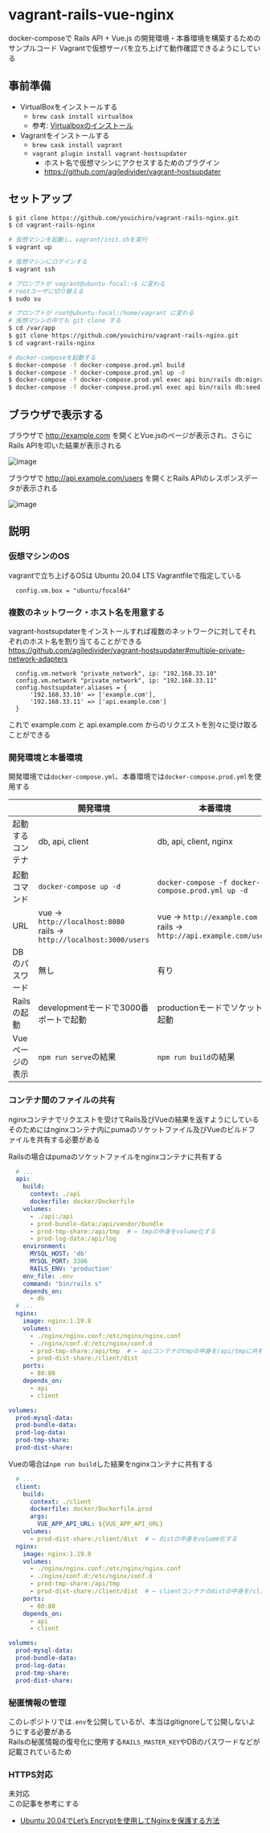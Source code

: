 # vagrant-rails-vue-nginx
docker-composeで Rails API + Vue.js の開発環境・本番環境を構築するためのサンプルコード
Vagrantで仮想サーバを立ち上げて動作確認できるようにしている


## 事前準備
- VirtualBoxをインストールする
  - `brew cask install virtualbox`
  - 参考: [Virtualboxのインストール](https://qiita.com/zaburo/items/770091883581985b1c05)
- Vagrantをインストールする
  - `brew cask install vagrant`
  - `vagrant plugin install vagrant-hostsupdater`
    - ホスト名で仮想マシンにアクセスするためのプラグイン
    - https://github.com/agiledivider/vagrant-hostsupdater

## セットアップ

```bash
$ git clone https://github.com/youichiro/vagrant-rails-nginx.git
$ cd vagrant-rails-nginx

# 仮想マシンを起動し、vagrant/init.shを実行
$ vagrant up

# 仮想マシンにログインする
$ vagrant ssh

# プロンプトが vagrant@ubuntu-focal:~$ に変わる
# rootユーザに切り替える
$ sudo su

# プロンプトが root@ubuntu-focal:/home/vagrant に変わる
# 仮想マシンの中でも git clone する
$ cd /var/app
$ git clone https://github.com/youichiro/vagrant-rails-nginx.git
$ cd vagrant-rails-nginx

# docker-composeを起動する
$ docker-compose -f docker-compose.prod.yml build
$ docker-compose -f docker-compose.prod.yml up -d
$ docker-compose -f docker-compose.prod.yml exec api bin/rails db:migrate
$ docker-compose -f docker-compose.prod.yml exec api bin/rails db:seed
```

## ブラウザで表示する
ブラウザで http://example.com を開くとVue.jsのページが表示され、さらにRails APIを叩いた結果が表示される

![image](https://user-images.githubusercontent.com/20487308/111874403-74c5e680-89d8-11eb-9552-9d6011b7fec1.png)

ブラウザで http://api.example.com/users を開くとRails APIのレスポンスデータが表示される

![image](https://user-images.githubusercontent.com/20487308/111874184-5dd2c480-89d7-11eb-89ef-a7e17ed2d22d.png)

## 説明
### 仮想マシンのOS
vagrantで立ち上げるOSは Ubuntu 20.04 LTS
Vagrantfileで指定している

```Vagrantfile
  config.vm.box = "ubuntu/focal64"
```

### 複数のネットワーク・ホスト名を用意する
vagrant-hostsupdaterをインストールすれば複数のネットワークに対してそれぞれのホスト名を割り当てることができる<br>
https://github.com/agiledivider/vagrant-hostsupdater#multiple-private-network-adapters

```Vagrantfile
  config.vm.network "private_network", ip: "192.168.33.10"
  config.vm.network "private_network", ip: "192.168.33.11"
  config.hostsupdater.aliases = {
      '192.168.33.10' => ['example.com'],
      '192.168.33.11' => ['api.example.com']
  }
```

これで example.com と api.example.com からのリクエストを別々に受け取ることができる


### 開発環境と本番環境
開発環境では`docker-compose.yml`、本番環境では`docker-compose.prod.yml`を使用する

||開発環境|本番環境|
|---|---|---|
|起動するコンテナ|db, api, client|db, api, client, nginx|
|起動コマンド|`docker-compose up -d`|`docker-compose -f docker-compose.prod.yml up -d`|
|URL|vue → `http://localhost:8080`<br>rails → `http://localhost:3000/users`|vue → `http://example.com`<br>rails → `http://api.example.com/users`|
|DBのパスワード|無し|有り|
|Railsの起動|developmentモードで3000番ポートで起動|productionモードでソケットで起動|
|Vueページの表示|`npm run serve`の結果|`npm run build`の結果|


### コンテナ間のファイルの共有
nginxコンテナでリクエストを受けてRails及びVueの結果を返すようにしている<br>
そのためにはnginxコンテナ内にpumaのソケットファイル及びVueのビルドファイルを共有する必要がある

Railsの場合はpumaのソケットファイルをnginxコンテナに共有する

```yml:docker-compose.prod.yml
  # ...
  api:
    build:
      context: ./api
      dockerfile: docker/Dockerfile
    volumes:
      - ./api:/api
      - prod-bundle-data:/api/vendor/bundle
      - prod-tmp-share:/api/tmp  # ← tmpの中身をvolume化する
      - prod-log-data:/api/log
    environment:
      MYSQL_HOST: 'db'
      MYSQL_PORT: 3306
      RAILS_ENV: 'production'
    env_file: .env
    command: "bin/rails s"
    depends_on:
      - db
  # ...
  nginx:
    image: nginx:1.19.8
    volumes:
      - ./nginx/nginx.conf:/etc/nginx/nginx.conf
      - ./nginx/conf.d:/etc/nginx/conf.d
      - prod-tmp-share:/api/tmp  # ← apiコンテナのtmpの中身を/api/tmpに共有する
      - prod-dist-share:/client/dist
    ports:
      - 80:80
    depends_on:
      - api
      - client

volumes:
  prod-mysql-data:
  prod-bundle-data:
  prod-log-data:
  prod-tmp-share:
  prod-dist-share:
```

Vueの場合は`npm run build`した結果をnginxコンテナに共有する

```yml:docker-compose.prod.yml
  # ...
  client:
    build:
      context: ./client
      dockerfile: docker/Dockerfile.prod
      args:
        VUE_APP_API_URL: ${VUE_APP_API_URL}
    volumes:
      - prod-dist-share:/client/dist  # ← distの中身をvolume化する
  nginx:
    image: nginx:1.19.8
    volumes:
      - ./nginx/nginx.conf:/etc/nginx/nginx.conf
      - ./nginx/conf.d:/etc/nginx/conf.d
      - prod-tmp-share:/api/tmp
      - prod-dist-share:/client/dist  # ← clientコンテナのdistの中身を/client/distに共有する
    ports:
      - 80:80
    depends_on:
      - api
      - client

volumes:
  prod-mysql-data:
  prod-bundle-data:
  prod-log-data:
  prod-tmp-share:
  prod-dist-share:
```


### 秘匿情報の管理
このレポジトリでは`.env`を公開しているが、本当はgitignoreして公開しないようにする必要がある<br>
Railsの秘匿情報の復号化に使用する`RAILS_MASTER_KEY`やDBのパスワードなどが記載されているため


### HTTPS対応
未対応<br>
この記事を参考にする
- [Ubuntu 20.04でLet’s Encryptを使用してNginxを保護する方法](https://www.digitalocean.com/community/tutorials/how-to-secure-nginx-with-let-s-encrypt-on-ubuntu-20-04-ja)
